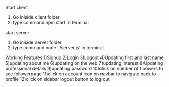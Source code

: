 Start client

1) Go iniside client folder
2) type command npm start in terminal

start server

1) Go iniside server folder
2) type command node './server.js' in terminal

Working Features
1)Signup
2)Login
3)Logout
4)Updating first and last name
5)updating about me
6)updating on the web
7)updating interest
8)Updating professional details
9)updating password
10)click on number of floowers to see followerpage
11)click on account icon on  navbar to navigate back to profile
12)click on sidebar logout button to log out

